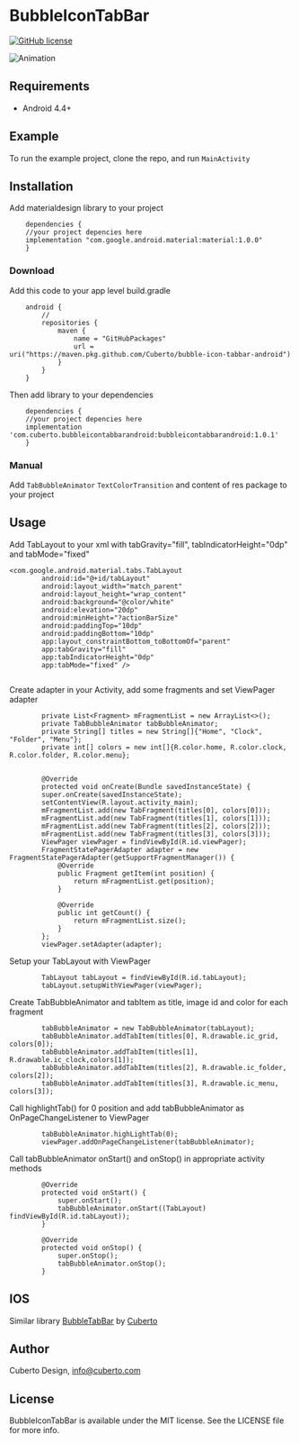 # BubbleIconTabBar

[![GitHub license](https://img.shields.io/badge/license-MIT-lightgrey.svg)](https://raw.githubusercontent.com/Cuberto/flashy-tabbar/master/LICENSE)

![Animation](https://raw.githubusercontent.com/Cuberto/bubble-icon-tabbar-android/master/Screenshots/animation.gif)

## Requirements

- Android 4.4+

## Example

To run the example project, clone the repo, and run `MainActivity`

## Installation
Add materialdesign library to your project

```
    dependencies {
    //your project depencies here
    implementation "com.google.android.material:material:1.0.0"
    } 
```

### Download

Add this code to your app level build.gradle

```
    android {
        //
        repositories {
            maven {
                name = "GitHubPackages"
                url = uri("https://maven.pkg.github.com/Cuberto/bubble-icon-tabbar-android")
            }
        }
    }
```
Then add library to your dependencies
```
    dependencies {
    //your project depencies here
    implementation 'com.cuberto.bubbleicontabbarandroid:bubbleicontabbarandroid:1.0.1'
    } 
```

### Manual

Add `TabBubbleAnimator` `TextColorTransition` and content of res package to your project

## Usage

Add TabLayout to your xml with tabGravity="fill", tabIndicatorHeight="0dp" and tabMode="fixed"

```
<com.google.android.material.tabs.TabLayout
        android:id="@+id/tabLayout"
        android:layout_width="match_parent"
        android:layout_height="wrap_content"
        android:background="@color/white"
        android:elevation="20dp"
        android:minHeight="?actionBarSize"
        android:paddingTop="10dp"
        android:paddingBottom="10dp"
        app:layout_constraintBottom_toBottomOf="parent"
        app:tabGravity="fill"
        app:tabIndicatorHeight="0dp"
        app:tabMode="fixed" />
        
```

Create adapter in your Activity, add some fragments and set ViewPager adapter
```
        private List<Fragment> mFragmentList = new ArrayList<>();
        private TabBubbleAnimator tabBubbleAnimator;
        private String[] titles = new String[]{"Home", "Clock", "Folder", "Menu"};
        private int[] colors = new int[]{R.color.home, R.color.clock, R.color.folder, R.color.menu};
                
                
        @Override
        protected void onCreate(Bundle savedInstanceState) {
        super.onCreate(savedInstanceState);
        setContentView(R.layout.activity_main);
        mFragmentList.add(new TabFragment(titles[0], colors[0]));
        mFragmentList.add(new TabFragment(titles[1], colors[1]));
        mFragmentList.add(new TabFragment(titles[2], colors[2]));
        mFragmentList.add(new TabFragment(titles[3], colors[3]));
        ViewPager viewPager = findViewById(R.id.viewPager);
        FragmentStatePagerAdapter adapter = new FragmentStatePagerAdapter(getSupportFragmentManager()) {
            @Override
            public Fragment getItem(int position) {
                return mFragmentList.get(position);
            }
                
            @Override
            public int getCount() {
                return mFragmentList.size();
            }
        };
        viewPager.setAdapter(adapter);

```

Setup your TabLayout with ViewPager
```
        TabLayout tabLayout = findViewById(R.id.tabLayout);
        tabLayout.setupWithViewPager(viewPager);
```

Create TabBubbleAnimator and tabItem as title, image id and color for each fragment
```
        tabBubbleAnimator = new TabBubbleAnimator(tabLayout);
        tabBubbleAnimator.addTabItem(titles[0], R.drawable.ic_grid, colors[0]);
        tabBubbleAnimator.addTabItem(titles[1], R.drawable.ic_clock,colors[1]);
        tabBubbleAnimator.addTabItem(titles[2], R.drawable.ic_folder, colors[2]);
        tabBubbleAnimator.addTabItem(titles[3], R.drawable.ic_menu, colors[3]);
```
Call highlightTab() for 0 position and add tabBubbleAnimator as OnPageChangeListener to ViewPager
```
        tabBubbleAnimator.highLightTab(0);
        viewPager.addOnPageChangeListener(tabBubbleAnimator);
```
Call tabBubbleAnimator onStart() and onStop() in appropriate activity methods
```
        @Override
        protected void onStart() {
            super.onStart();
            tabBubbleAnimator.onStart((TabLayout) findViewById(R.id.tabLayout));
        }
    
        @Override
        protected void onStop() {
            super.onStop();
            tabBubbleAnimator.onStop();
        }
```

## IOS

Similar library [BubbleTabBar](https://github.com/Cuberto/bubble-icon-tabbar) by [Cuberto](https://github.com/Cuberto)

## Author

Cuberto Design, info@cuberto.com

## License

BubbleIconTabBar is available under the MIT license. See the LICENSE file for more info.